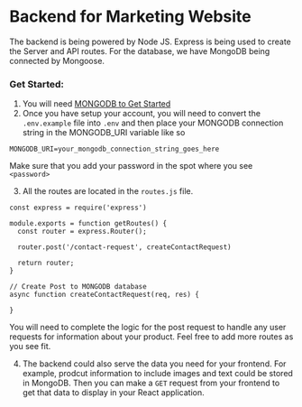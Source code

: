 # Backend for Marketing Website
The backend is being powered by Node JS. Express is being used to create the Server and API routes. For the database, we have MongoDB being connected by Mongoose.

### Get Started:
1) You will need [MONGODB to Get Started](https://www.mongodb.com/)
2) Once you have setup your account, you will need to convert the `.env.example` file into `.env` and then place your MONGODB connection string in the MONGODB_URI variable like so
```
MONGODB_URI=your_mongodb_connection_string_goes_here
```
Make sure that you add your password in the spot where you see `<password>`

3) All the routes are located in the `routes.js` file. 
```
const express = require('express')

module.exports = function getRoutes() {
  const router = express.Router();

  router.post('/contact-request', createContactRequest)
  
  return router;
}

// Create Post to MONGODB database
async function createContactRequest(req, res) {
  
}
```
You will need to complete the logic for the post request to handle any user requests for information about your product. Feel free to add more routes as you see fit.

4) The backend could also serve the data you need for your frontend. For example, prodcut information to include images and text could be stored in MongoDB. Then you can make a `GET` request from your frontend to get that data to display in your React application.